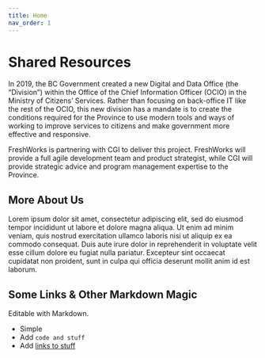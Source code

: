 ```yaml
---
title: Home
nav_order: 1
---
```


# Shared Resources

In 2019, the BC Government created a new Digital and Data Office (the “Division”) within the Office of the Chief Information Officer (OCIO) in the Ministry of Citizens’ Services. Rather than focusing on back-office IT like the rest of the OCIO, this new division has a mandate is to create the conditions required for the Province to use modern tools and ways of working to improve services to citizens and make government more effective and responsive.

FreshWorks is partnering with CGI to deliver this project. FreshWorks will provide a full agile development team and product strategist, while CGI will provide strategic advice and program management expertise to the Province.

## More About Us

Lorem ipsum dolor sit amet, consectetur adipiscing elit, sed do eiusmod tempor incididunt ut labore et dolore magna aliqua. Ut enim ad minim veniam, quis nostrud exercitation ullamco laboris nisi ut aliquip ex ea commodo consequat. Duis aute irure dolor in reprehenderit in voluptate velit esse cillum dolore eu fugiat nulla pariatur. Excepteur sint occaecat cupidatat non proident, sunt in culpa qui officia deserunt mollit anim id est laborum.

## Some Links & Other Markdown Magic

Editable with Markdown.
- Simple
- Add `code and stuff`
- Add [links to stuff](/)
